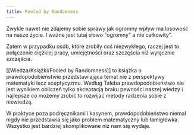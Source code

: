 ```yaml
---
title: Fooled by Randomness
---
```


Zwykle nawet nie zdajemy sobie sprawy jak ogromny wpływ ma losowość na nasze życie. I ważne jest tutaj słowo "ogromny" a nie całkowity". 

Zatem w przypadku osób, które zrobiły coś niezwykłego, raczej jest to połączenie ciężkiej pracy, umiejętności oraz szczęścia niż wyłącznie szczęścia. 

[[Wiedza/Książki/Fooled by Randomness]] to książka o prawdopodobieństwie przedstawiająca temat nie z perspektywy matematyki lecz sceptycyzmu. Według Taleba prawdopodobieństwo nie jest wynikiem obliczeń tylko akceptacją braku pewności naszej wiedzy i najlepsze co możemy zrobić to rozwijać metody radzenia sobie z niewiedzą. 

W praktyce poza podręcznikami i kasynem, prawdopodobieństwo niemal nigdy nie przedstawia się jako problem matematyczny lub łamigłówka. Wszystko jest bardziej skomplikowane niż nam się wydaje.  